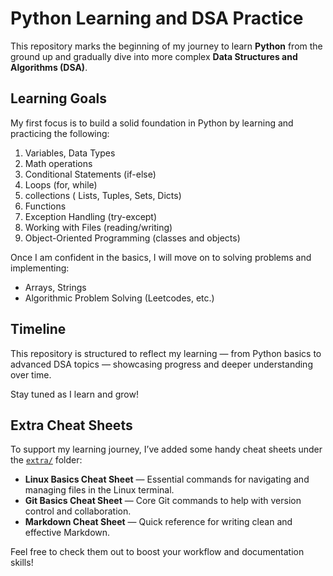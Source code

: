 # Python Learning and DSA Practice

This repository marks the beginning of my journey to learn **Python** from the ground up and gradually dive into more complex **Data Structures and Algorithms (DSA)**.

##  Learning Goals

My first focus is to build a solid foundation in Python by learning and practicing the following:
1. Variables, Data Types  
2. Math operations
3. Conditional Statements (if-else)  
4. Loops (for, while)  
5. collections ( Lists, Tuples, Sets, Dicts)
6. Functions  
7. Exception Handling (try-except)  
8. Working with Files (reading/writing)  
9. Object-Oriented Programming (classes and objects)

Once I am confident in the basics, I will move on to solving problems and implementing:

-  Arrays, Strings
-  Algorithmic Problem Solving (Leetcodes, etc.)

## Timeline

This repository is structured to reflect my learning  — from Python basics to advanced DSA topics — showcasing progress and deeper understanding over time.

Stay tuned as I learn and grow!
## Extra Cheat Sheets

To support my learning journey, I’ve added some handy cheat sheets under the [`extra/`](extra/) folder:

- **Linux Basics Cheat Sheet** — Essential commands for navigating and managing files in the Linux terminal.
- **Git Basics Cheat Sheet** — Core Git commands to help with version control and collaboration.
- **Markdown Cheat Sheet** — Quick reference for writing clean and effective Markdown.

Feel free to check them out to boost your workflow and documentation skills!
